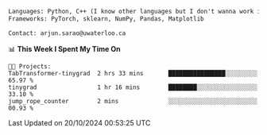 ```txt
Languages: Python, C++ (I know other languages but I don't wanna work in em)
Frameworks: PyTorch, sklearn, NumPy, Pandas, Matplotlib

Contact: arjun.sarao@uwaterloo.ca
```

<!--START_SECTION:waka-->
📊 **This Week I Spent My Time On** 

```text
🐱‍💻 Projects: 
TabTransformer-tinygrad  2 hrs 33 mins       ████████████████░░░░░░░░░   65.97 % 
tinygrad                 1 hr 16 mins        ████████░░░░░░░░░░░░░░░░░   33.10 % 
jump_rope_counter        2 mins              ░░░░░░░░░░░░░░░░░░░░░░░░░   00.93 % 
```


 Last Updated on 20/10/2024 00:53:25 UTC
<!--END_SECTION:waka-->
